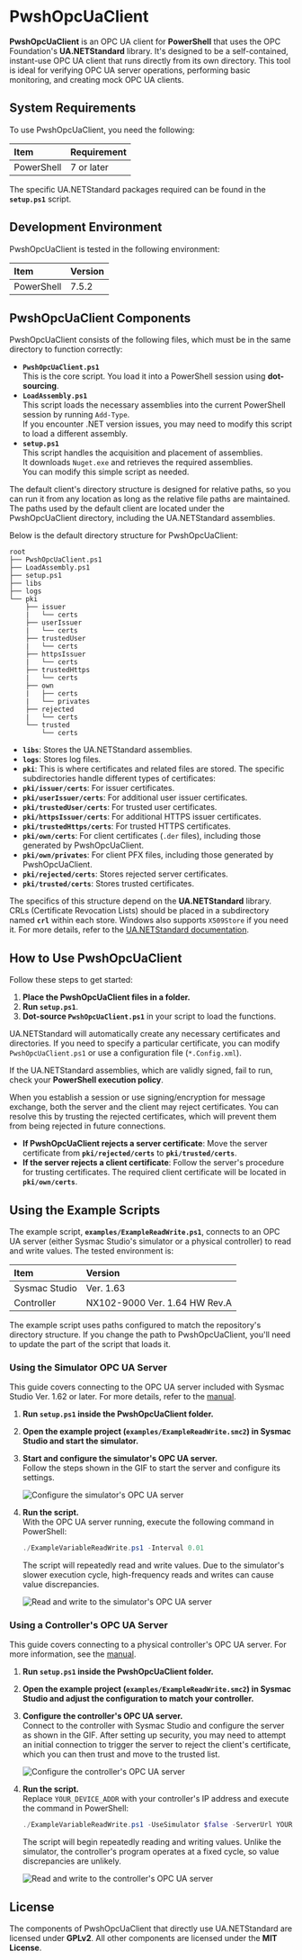 # PwshOpcUaClient
**PwshOpcUaClient** is an OPC UA client for **PowerShell** that uses the OPC Foundation's **UA.NETStandard** library.
It's designed to be a self-contained, instant-use OPC UA client that runs directly from its own directory.
This tool is ideal for verifying OPC UA server operations, performing basic monitoring, and creating mock OPC UA clients.

## System Requirements
To use PwshOpcUaClient, you need the following:

| Item | Requirement |
|:---|:---|
| PowerShell | 7 or later |

The specific UA.NETStandard packages required can be found in the **`setup.ps1`** script.

## Development Environment
PwshOpcUaClient is tested in the following environment:

| Item | Version |
|:---|:---|
| PowerShell | 7.5.2 |

## PwshOpcUaClient Components
PwshOpcUaClient consists of the following files, which must be in the same directory to function correctly:

* **`PwshOpcUaClient.ps1`**   
   This is the core script. You load it into a PowerShell session using **dot-sourcing**.
* **`LoadAssembly.ps1`**   
   This script loads the necessary assemblies into the current PowerShell session by running `Add-Type`.   
   If you encounter .NET version issues, you may need to modify this script to load a different assembly.
* **`setup.ps1`**   
   This script handles the acquisition and placement of assemblies.   
   It downloads `Nuget.exe` and retrieves the required assemblies.   
   You can modify this simple script as needed.

The default client's directory structure is designed for relative paths,
so you can run it from any location as long as the relative file paths are maintained.
The paths used by the default client are located under the PwshOpcUaClient directory, including the UA.NETStandard assemblies.

Below is the default directory structure for PwshOpcUaClient:

```
root
├── PwshOpcUaClient.ps1
├── LoadAssembly.ps1
├── setup.ps1
├── libs
├── logs
└── pki
    ├── issuer
    |   └── certs
    ├── userIssuer
    |   └── certs
    ├── trustedUser
    |   └── certs
    ├── httpsIssuer
    |   └── certs
    ├── trustedHttps
    |   └── certs
    ├── own
    |   ├── certs
    |   └── privates
    ├── rejected
    |   └── certs
    └── trusted
        └── certs
```

* **`libs`**: Stores the UA.NETStandard assemblies.
* **`logs`**: Stores log files.
* **`pki`**: This is where certificates and related files are stored. The specific subdirectories handle different types of certificates:
* **`pki/issuer/certs`**: For issuer certificates.   
* **`pki/userIssuer/certs`**: For additional user issuer certificates.
* **`pki/trustedUser/certs`**: For trusted user certificates.
* **`pki/httpsIssuer/certs`**: For additional HTTPS issuer certificates.
* **`pki/trustedHttps/certs`**: For trusted HTTPS certificates.
* **`pki/own/certs`**: For client certificates (`.der` files), including those generated by PwshOpcUaClient.
* **`pki/own/privates`**: For client PFX files, including those generated by PwshOpcUaClient.
* **`pki/rejected/certs`**: Stores rejected server certificates.
* **`pki/trusted/certs`**: Stores trusted certificates.

The specifics of this structure depend on the **UA.NETStandard** library.
CRLs (Certificate Revocation Lists) should be placed in a subdirectory named **`crl`** within each store.
Windows also supports `X509Store` if you need it.
For more details, refer to the [UA.NETStandard documentation](https://www.google.com/search?q=https://github.com/OPCFoundation/UA-.NETStandard/blob/master/Docs/Certificates.md).

## How to Use PwshOpcUaClient
Follow these steps to get started:

1. **Place the PwshOpcUaClient files in a folder.**
2. **Run `setup.ps1`**.
3. **Dot-source `PwshOpcUaClient.ps1`** in your script to load the functions.

UA.NETStandard will automatically create any necessary certificates and directories.
If you need to specify a particular certificate, you can modify `PwshOpcUaClient.ps1` or use a configuration file (`*.Config.xml`).

If the UA.NETStandard assemblies, which are validly signed, fail to run, check your **PowerShell execution policy**.

When you establish a session or use signing/encryption for message exchange,
both the server and the client may reject certificates.
You can resolve this by trusting the rejected certificates,
which will prevent them from being rejected in future connections.

  * **If PwshOpcUaClient rejects a server certificate**: Move the server certificate from **`pki/rejected/certs`** to **`pki/trusted/certs`**.
  * **If the server rejects a client certificate**: Follow the server's procedure for trusting certificates. The required client certificate will be located in **`pki/own/certs`**.

## Using the Example Scripts
The example script, **`examples/ExampleReadWrite.ps1`**, connects to an OPC UA server (either Sysmac Studio's simulator or a physical controller) to read and write values.
The tested environment is:

| Item | Version |
|:---|:---|
| Sysmac Studio | Ver. 1.63 |
| Controller | NX102-9000 Ver. 1.64 HW Rev.A |

The example script uses paths configured to match the repository's directory structure.
If you change the path to PwshOpcUaClient, you'll need to update the part of the script that loads it.

### Using the Simulator OPC UA Server
This guide covers connecting to the OPC UA server included with Sysmac Studio Ver. 1.62 or later.
For more details, refer to the [manual](https://www.google.com/search?q=https://www.fa.omron.co.jp/data_pdf/mnu/sbcd-374p_nj501_nx.pdf%3Fid%3D3705).

1. **Run `setup.ps1` inside the PwshOpcUaClient folder.**
2. **Open the example project (`examples/ExampleReadWrite.smc2`) in Sysmac Studio and start the simulator.**
3. **Start and configure the simulator's OPC UA server.**   
   Follow the steps shown in the GIF to start the server and configure its settings.

   ![Configure the simulator's OPC UA server](./images/set-simulator-opc-ua-server.gif)

4. **Run the script.**   
   With the OPC UA server running, execute the following command in PowerShell:

   ```powershell
   ./ExampleVariableReadWrite.ps1 -Interval 0.01
   ```

   The script will repeatedly read and write values.
   Due to the simulator's slower execution cycle, high-frequency reads and writes can cause value discrepancies.

   ![Read and write to the simulator's OPC UA server](./images/simulator-run-prg.gif)

### Using a Controller's OPC UA Server
This guide covers connecting to a physical controller's OPC UA server.
For more information, see the [manual](https://www.google.com/search?q=https://www.fa.omron.co.jp/data_pdf/mnu/sbcd-374p_nj501_nx.pdf%3Fid%3D3705).

1. **Run `setup.ps1` inside the PwshOpcUaClient folder.**
2. **Open the example project (`examples/ExampleReadWrite.smc2`) in Sysmac Studio and adjust the configuration to match your controller.**
3. **Configure the controller's OPC UA server.**   
   Connect to the controller with Sysmac Studio and configure the server as shown in the GIF.
   After setting up security, you may need to attempt an initial connection to trigger the server to reject the client's certificate,
   which you can then trust and move to the trusted list.

   ![Configure the controller's OPC UA server](./images/set-controller-opc-ua-server.gif)

4. **Run the script.**   
   Replace `YOUR_DEVICE_ADDR` with your controller's IP address and execute the command in PowerShell:

   ```powershell
   ./ExampleVariableReadWrite.ps1 -UseSimulator $false -ServerUrl YOUR_DEVICE_ADDR -Interval 0.01
   ```

   The script will begin repeatedly reading and writing values. Unlike the simulator, the controller's program operates at a fixed cycle, so value discrepancies are unlikely.

   ![Read and write to the controller's OPC UA server](./images/controller-run-prg.gif)

## License
The components of PwshOpcUaClient that directly use UA.NETStandard are licensed under **GPLv2**.
All other components are licensed under the **MIT License**.
